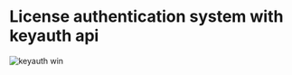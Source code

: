 # License authentication system with keyauth api
![keyauth win](https://user-images.githubusercontent.com/120246386/236444210-9b804770-5bfe-481b-bdbb-d710c82c6d3f.png)
